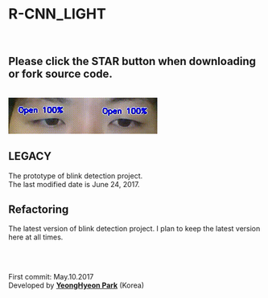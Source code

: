 <h1>R-CNN_LIGHT</h1>

</br>
<h2>Please click the <strong>STAR</strong> button when downloading or fork source code.</h2>
</br>

<img src="LEGACY/sample.gif">

<h2>LEGACY</h2>
<p>
The prototype of blink detection project.</br>
The last modified date is June 24, 2017.
</p>

<h2>Refactoring</h2>
<p>
The latest version of blink detection project.
I plan to keep the latest version here at all times.
</p>

</br></br>
<p>
First commit: May.10.2017</br>
Developed by <a href="https://github.com/YeongHyeon"><strong>YeongHyeon Park</strong><a> (Korea)</br>
</p>
